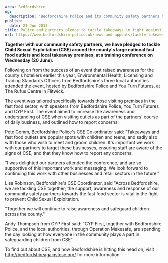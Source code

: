 ```yaml
area: Bedfordshire
og:
  description: "Bedfordshire Police and its community safety partners have pledged to tackle Child Sexual Exploitation (CSE) around the county\u2019s large national fast food outlets and local takeaway premises, at a training conference on Wednesday (20 June)."
publish:
  date: 21 Jun 2018
title: Police and partners pledge to tackle takeaways in fight against CSE
url: https://www.bedfordshire.police.uk/news-and-appeals/tackle-takeaways-cse-june2018
```

**Together with our community safety partners, we have pledged to tackle Child Sexual Exploitation (CSE) around the county's large national fast food outlets and local takeaway premises, at a training conference on Wednesday (20 June).**

Following on from the success of an event that raised awareness for the county's hoteliers earlier this year, Environmental Health, Licensing and Trading Standards Officers from Bedfordshire's three local authorities attended the event, hosted by Bedfordshire Police and You Turn Futures, at The Rufus Centre in Flitwick.

The event was tailored specifically towards those visiting premises in the fast food sector, with speakers from Bedfordshire Police, You Turn Futures and CYP First. The event aimed to increase the awareness and understanding of CSE when visiting outlets as part of the partners' course of daily business, and outlined how to report concerns.

Pete Gomm, Bedfordshire Police's CSE Co-ordinator said: "Takeaways and fast food outlets are popular spots with children and teens, and sadly also with those who wish to meet and groom children. It's important we work with our partners to target these businesses, ensuring staff are aware of the signs of CSE, and that they know how to report any concerns.

"I was delighted our partners attended the conference, and are so supportive of this important work and messaging. We look forward to continuing this work with other businesses and retail sectors in the future."

Lisa Robinson, Bedfordshire's CSE Coordinator, said "Across Bedfordshire, we are tackling CSE together; the support, awareness and response of our community safety partners towards the fast food sector is vital in the fight to prevent Child Sexual Exploitation.

"Together we will continue to raise awareness and safeguard children across the county."

Andy Thompson from CYP First said: "CYP First, together with Bedfordshire Police, and the local authorities, through Operation Makesafe, are spending the day looking at how everyone in the community plays a part in safeguarding children from CSE"

To find out about CSE, and how Bedfordshire is hitting this head on, visit http://bedfordshireagainstcse.org/ for more information.
